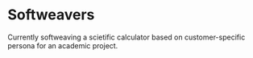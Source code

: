 # Softweavers
Currently softweaving a scietific calculator based on customer-specific persona for an academic project.
